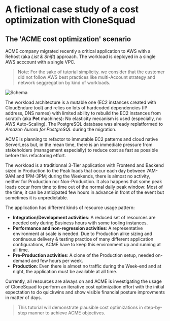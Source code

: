 
# A fictional case study of a cost optimization with CloneSquad

## The 'ACME cost optimization' scenario

ACME company migrated recently a critical application to AWS with a Rehost (aka *List & Shift*) approach.
The workload is deployed in a single AWS acccount with a single VPC. 

> Note: For the sake of tutorial simplicity. we consider that 
the customer did not follow AWS best practices like multi-Account strategy and network seggregation by kind of workloads.

![Schema]()

The workload architecture is a mutable one (EC2 instances created with CloudEndure tool) and relies on lots of hardcoded dependencies (IP address, DNS names) with
limited ability to rebuild the EC2 instances from scratch (aka **Pet** machines): No elasticity mecanism is used (especially, no AWS Auto-Scaling). 
The PostgreSQL database was already replatformed to *Amazon Aurora for PostgreSQL* during the migration.

ACME is planning to refactor to immutable EC2 patterns and cloud native ServerLess but, 
in the mean time, there is an immediate pressure from stakeholders (management especially) to reduce cost as fast as possible before this refactoring effort.

The workload is a traditionnal 3-Tier application with Frontend and Backend sized in Production to the Peak loads that occur each day between 
7AM-9AM and 1PM-3PM; during the Weekends, there is almost no activity, neither for Production nor Non-Production. It also happens that some peak loads 
occur from time to time out of the normal daily peak window: Most of the time, it can be anticipated few hours in advance in front of the event but sometimes it is unpredictable.

The application has different kinds of resource usage pattern:
* **Integration/Development activities**: A reduced set of resources are needed only during Business hours with some tooling instances.
* **Performance and non-regression activities**: A representative environment at scale is needed. Due to Production alike sizing and continuous delivery & testing practice of many different application configurations, ACME have to keep this environment up and running at all time.
* **Pre-Production activities**: A clone of the Production setup, needed on-demand and few hours per week. 
* **Production**: Even there is almost no traffic during the Week-end and at night, the application must be available at all time.

Currently, all resources are always on and ACME is investigating the usage of CloneSquad to perform an iterative cost optimization effort with the initial
expectation to do quickwins and show visible financial posture improvments in matter of days. 

> This tutorial will demonstrate plausible cost optimizations in step-by-step manner to achieve ACME objectives.

